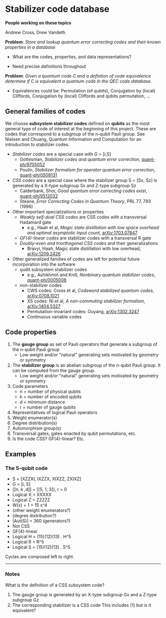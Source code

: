 # Stabilizer code database

**People working on these topics**

Andrew Cross, Drew Vandeth

**Problem**: *Store and lookup quantum error correcting codes and their known properties in a database*

- What are the codes, properties, and data representations?

- Need precise definitions throughout

**Problem**: *Given a quantum code $C$ and a defintion of code equivalence determine if $C$ is equivalent a quantum code in the QEC code database.*

- Equivalences could be: Permutation (of qubits), Conjugation by (local) Cliffords, Conjugation by (local) Cliffords and qubits permutation, ...

## General families of codes

We choose **subsystem stabilizer codes** defined on **qubits** as the most general type of code of interest at the beginning of this project. These are codes that correspond to a subgroup of the n-qubit Pauli group. See Nielsen and Chuang, Quantum Information and Computation for an introduction to stabilizer codes.

- *Stabilizer codes* are a special case with G = [i,S]
    - Gottesman, *Stabilizer codes and quantum error correction*, [quant-ph/9705052](https://arxiv.org/abs/quant-ph/9705052)
    - Poulin, *Stabilizer formalism for operator quantum error correction*, [quant-ph/0508131](https://arxiv.org/abs/quant-ph/0508131)
- *CSS codes* are a special case where the stabilizer group S = [Sx, Sz] is generated by a X-type subgroup Sx and Z-type subgroup Sz
    - Calderbank, Shor, *Good quantum error correcting codes exist*, [quant-ph/9512032](https://arxiv.org/abs/quant-ph/9512032)
    - Steane, *Error Correcting Codes in Quantum Theory*, PRL 77, 793 (1996)
- Other important specializations or properties
    - *Weakly self-dual CSS codes* are CSS codes with a transversal Hadamard gate
        - e.g., Haah et al, *Magic state distillation with low space overhead and optimal asymptotic input count*, [arXiv:1703.07847](https://arxiv.org/abs/1703.07847)
    - *GF(4)-linear codes* are stabilizer codes with a transversal R gate
    - *Doubly-even and triorthogonal CSS codes* and their generalizations
        - Bravyi, Haah, Magic state distillation with low overhead, [arXiv:1209.2426](https://arxiv.org/abs/1209.2426)
- Other generalized families of codes are left for potential future incorporation into the software
    - qudit subsystem stabilizer codes
        - e.g., Ashikhmin and Knill, *Nonbinary quantum stabilizer codes*, [quant-ph/0005008](https://arxiv.org/abs/quant-ph/0005008)
    - non-stabilizer codes
        - CWS codes: Cross et al, *Codeword stabilized quantum codes*, [arXiv:0708.1021](https://arxiv.org/abs/0708.1021)
        - XS codes: Ni et al, *A non-commuting stabilizer formalism*, [arXiv:1404.5327](https://arxiv.org/abs/1404.5327)
        - Permutation-invariant codes: Ouyang, [arXiv:1302.3247](https://arxiv.org/abs/1302.3247)
        - Continuous variable codes

## Code properties

1. The **gauge group** as set of Pauli operators that generate a subgroup of the n-qubit Pauli group 
    - Low weight and/or "natural" generating sets motivated by geometry or symmetry
2. The **stabilizer group** is an abelian subgroup of the n-qubit Pauli group. It can be computed from the gauge group.
    - Low weight and/or "natural" generating sets motivated by geometry or symmetry
3. Code parameters
    - n = number of physical qubits
    - k = number of encoded qubits
    - d = minimum distance
    - r = number of gauge qubits
4. Representatives of logical Pauli operators
5. Weight enumerator(s)
6. Degree distribution(s)
7. Automorphism group(s)
8. Transversal gates, gates enacted by qubit permutations, etc.
9. Is the code CSS? GF(4)-linear? Etc.

## Examples

### The 5-qubit code

- S = [XZZXI, IXZZX, XIXZZ, ZXIXZ]
- G = [i, S]
- [[n, k ,d]] = [[5, 1, 3]], r = 0
- Logical X = XXXXX
- Logical Z = ZZZZZ
- W(x) = 1 + 15 x^4
- (other weight enumerators?)
- (degree distribution?)
- |Aut(S)| = 360 (generators?)
- Not CSS
- GF(4)-linear
- Logical H = (15)(12)(13) . H^5
- Logical R = R^5
- Logical S = (15)(12)(13) . S^5

Cycles are composed left to right.

---

### Notes

What is the definition of a CSS subsystem code?
1. The gauge group is generated by an X-type subgroup Gx and a Z-type subgroup Gz
2. The corresponding stabilizer is a CSS code
This includes (1) but is it equivalent?
